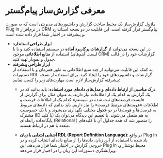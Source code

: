 # معرفی گزارش‌ساز پیام‌گستر
ماژول گزارش‌ساز یک محیط ساخت گزارش و داشبوردهای مدیریتی است که به صورت Plug in در نرم‌افزار CRM پیام‌گستر قرار گرفته است. این قابلیت در دو نسخه استاندارد و پیشرفته در اختیار شما قرار داده شده است. <br>
- **ابزار طراحی استاندارد**<br>
   در این نسخه می‌توانید از **گزارشات پرکاربرد آماده** در سیستم استفاده کنید و یا با استفاده از **منابع اطلاعاتی** موجود (لیست آیتم‌های CRM) گزارشات خود را در قالب جدول و نمودار تهیه کنید. 
- **ابزار طراحی پیشرفته**<br>
   به کمک این قابلیت می‌توانید از چند منبع اطلاعاتی به طور همزمان و با استفاده از دستورات RDL  گزارشات و داشبوردهای خود را ایجاد کنید. برای استفاده از نسخه پیشرفته گزارش‌ساز لازم است مهارت‌های زیر را کسب نمایید:
    - **درک مناسبی از ارتباط داده‌ای و مدل‌های داده‌ای مورد استفاده**: باید بدانید که در یک گزارش به کدام یک از اطلاعات نیاز دارید. به عنوان مثال برای گزارش از «لیست فرصت‌های ثبت شده در سیستم» کدام یک از اطلاعات فرصت و اطلاعات «هویت‌های مرتبط فرصت» را نیاز داریم. باید بدانیم که داده‌های مربوط به فرصت‌ها و هویت‌ها در دو **جدول** مختلف نگهداری می‌شوند و با یک خصوصیت مشترک (ID یا کلید) به هم متصل می‌شوند. با تعمیم این دیدگاه می‌توان یک پایگاه‌داده رابطه‌ای (Relational ) را متصور شد که همه جداول آن با کلید‌های متعدد با هم در ارتباط هستند. 

    - **آشنایی ابتدایی با زبان RDL (Report Definition Language)**: در واقع Plug in یاد شده با استفاده از این زبان، داده‌ها را از منابع داده‌ای انتخاب کرده و در خروجی گزارش در اختیار شما قرار می‌دهد. این Plug in ،محیط نوشتار و ویرایشگری دستورات این زبان را در اختیار قرار می‌دهد. 
